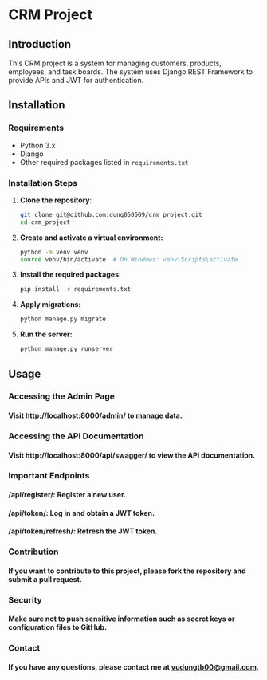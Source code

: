 # CRM Project

## Introduction
This CRM project is a system for managing customers, products, employees, and task boards. The system uses Django REST Framework to provide APIs and JWT for authentication.

## Installation

### Requirements
- Python 3.x
- Django
- Other required packages listed in `requirements.txt`

### Installation Steps
1. **Clone the repository**:
   ```bash
   git clone git@github.com:dung050509/crm_project.git
   cd crm_project
2. **Create and activate a virtual environment:**
    ```bash
    python -m venv venv
    source venv/bin/activate  # On Windows: venv\Scripts\activate
3. **Install the required packages:**
    ```bash
    pip install -r requirements.txt
4. **Apply migrations:**
    ```bash
    python manage.py migrate
5. **Run the server:**
    ```bash
    python manage.py runserver

## Usage
### Accessing the Admin Page
#### Visit http://localhost:8000/admin/ to manage data.

### Accessing the API Documentation
#### Visit http://localhost:8000/api/swagger/ to view the API documentation.

### Important Endpoints
#### /api/register/: Register a new user.

#### /api/token/: Log in and obtain a JWT token.

#### /api/token/refresh/: Refresh the JWT token.

### Contribution
#### If you want to contribute to this project, please fork the repository and submit a pull request.

### Security
#### Make sure not to push sensitive information such as secret keys or configuration files to GitHub.

### Contact
#### If you have any questions, please contact me at vudungtb00@gmail.com.